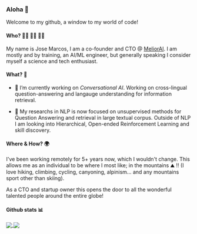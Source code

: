 ### Aloha 👋

Welcome to my github, a window to my world of code!


#### Who? 🧑‍💻 🧘‍♂️ 🧗‍♂️

My name is Jose Marcos, I am a co-founder and CTO @ [MeliorAI](http://melior.ai/). I am mostly and by training, an AI/ML engineer, 
but generally speaking I consider myself a science and tech enthusiast. 

#### What? 🤔 

- 🔭 I’m currently working on _Conversational AI_. Working on cross-lingual question-answering and langauge understanding for information retrieval. 

- 🔬 My researchs in NLP is now focused on unsupervised methods for Question Answering and retrieval in large textual corpus. 
   Outside of NLP I am looking into Hierarchical, Open-ended Reinforcement Learning and skill discovery.  

#### Where & How? 🌍 

I've been working remotely for 5+ years now, which I wouldn't change. 
This allows me as an individual to be where I most like; in the mountains ⛰️ !!
(I love hiking, climbing, cycling, canyoning, alpinism... and any mountains sport other than skiing). 

As a CTO and startup owner this opens the door to all the wonderful talented people around the entire globe!


#### Github stats 📊 

<a href="https://github.com/anuraghazra/github-readme-stats">
  <img align="center" src="https://github-readme-stats.vercel.app/api?username=jmrf&count_private=true&show_icons=true&theme=default" />
</a>
<a href="https://github.com/anuraghazra/github-readme-stats">
  <img align="center" src="https://github-readme-stats.vercel.app/api/top-langs/?username=jmrf&langs_count=8&layout=compact" />
</a>

<!--
**jmrf/jmrf** is a ✨ _special_ ✨ repository because its `README.md` (this file) appears on your GitHub profile.

Here are some ideas to get you started:


- 🌱 I’m currently learning ...
- 👯 I’m looking to collaborate on ...
- 🤔 I’m looking for help with ...
- 💬 Ask me about ...
- 📫 How to reach me: ...
- 😄 Pronouns: ...
- ⚡ Fun fact: ...
-->
